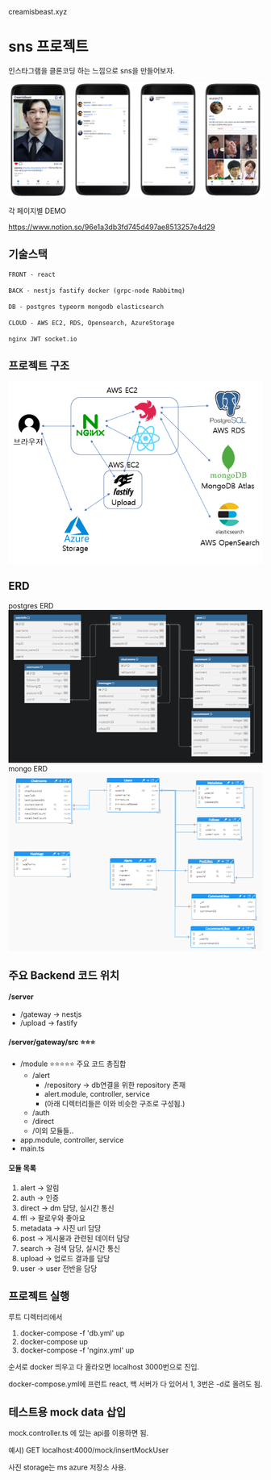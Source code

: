 creamisbeast.xyz

# sns 프로젝트

인스타그램을 클론코딩 하는 느낌으로 sns을 만들어보자.

![demo](./readmeImgs/demo.png)

각 페이지별 DEMO

https://www.notion.so/96e1a3db3fd745d497ae8513257e4d29

## 기술스택

    FRONT - react

    BACK - nestjs fastify docker (grpc-node Rabbitmq)

    DB - postgres typeorm mongodb elasticsearch

    CLOUD - AWS EC2, RDS, Opensearch, AzureStorage

    nginx JWT socket.io

## 프로젝트 구조

![프로젝트 구조](./readmeImgs/프로젝트%20구조.png)

## ERD

postgres ERD
![postgres erd](./readmeImgs/erd.png)
mongo ERD
![mongo erd](./readmeImgs/erd2.png)

## 주요 Backend 코드 위치

#### /server

- /gateway → nestjs
- /upload → fastify

#### **/server/gateway/src** ⭐⭐⭐

- /module ⭐⭐⭐⭐⭐ 주요 코드 총집합
  - /alert
    - /repository → db연결을 위한 repository 존재
    - alert.module, controller, service
    - (아래 디렉터리들은 이와 비슷한 구조로 구성됨.)
  - /auth
  - /direct
  - /이외 모듈들..
- app.module, controller, service
- main.ts

#### 모듈 목록

1. alert → 알림
2. auth → 인증
3. direct → dm 담당, 실시간 통신
4. ffl → 팔로우와 좋아요
5. metadata → 사진 url 담당
6. post → 게시물과 관련된 데이터 담당
7. search → 검색 담당, 실시간 통신
8. upload → 업로드 결과를 담당
9. user → user 전반을 담당

## 프로젝트 실행

루트 디렉터리에서

1. docker-compose -f 'db.yml' up
2. docker-compose up
3. docker-compose -f 'nginx.yml' up

순서로 docker 띄우고 다 올라오면 localhost 3000번으로 진입.

docker-compose.yml에 프런트 react, 백 서버가 다 있어서 1, 3번은 -d로 올려도 됨.

## 테스트용 mock data 삽입

mock.controller.ts 에 있는 api를 이용하면 됨.

예시) GET localhost:4000/mock/insertMockUser

사진 storage는 ms azure 저장소 사용.
